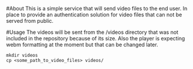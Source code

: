 #About
This is a simple service that will send video files to the end user. In
place to provide an authentication solution for video files that can not
be served from public. 

#Usage
The videos will be sent from the /videos directory that was not included
in the repository because of its size. 
Also the player is expecting webm formatting at the moment but that can
be changed later. 

    mkdir videos
    cp <some_path_to_video_files> videos/
